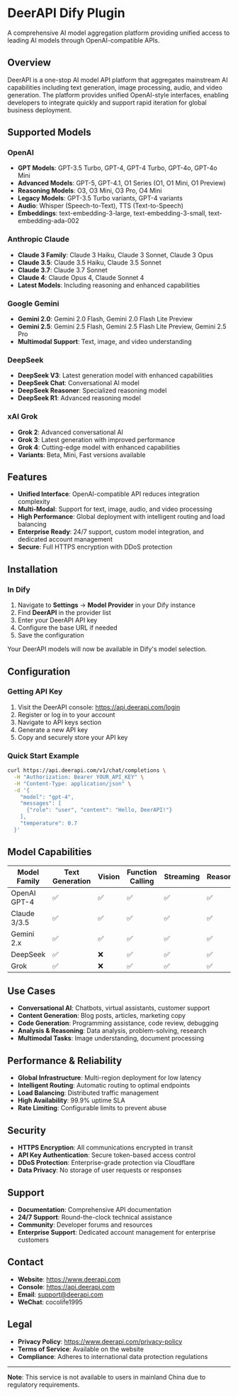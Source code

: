 # DeerAPI Dify Plugin

A comprehensive AI model aggregation platform providing unified access to leading AI models through OpenAI-compatible APIs.

## Overview

DeerAPI is a one-stop AI model API platform that aggregates mainstream AI capabilities including text generation, image processing, audio, and video generation. The platform provides unified OpenAI-style interfaces, enabling developers to integrate quickly and support rapid iteration for global business deployment.

## Supported Models

### OpenAI
- **GPT Models**: GPT-3.5 Turbo, GPT-4, GPT-4 Turbo, GPT-4o, GPT-4o Mini
- **Advanced Models**: GPT-5, GPT-4.1, O1 Series (O1, O1 Mini, O1 Preview)
- **Reasoning Models**: O3, O3 Mini, O3 Pro, O4 Mini
- **Legacy Models**: GPT-3.5 Turbo variants, GPT-4 variants
- **Audio**: Whisper (Speech-to-Text), TTS (Text-to-Speech)
- **Embeddings**: text-embedding-3-large, text-embedding-3-small, text-embedding-ada-002

### Anthropic Claude
- **Claude 3 Family**: Claude 3 Haiku, Claude 3 Sonnet, Claude 3 Opus
- **Claude 3.5**: Claude 3.5 Haiku, Claude 3.5 Sonnet
- **Claude 3.7**: Claude 3.7 Sonnet
- **Claude 4**: Claude Opus 4, Claude Sonnet 4
- **Latest Models**: Including reasoning and enhanced capabilities

### Google Gemini
- **Gemini 2.0**: Gemini 2.0 Flash, Gemini 2.0 Flash Lite Preview
- **Gemini 2.5**: Gemini 2.5 Flash, Gemini 2.5 Flash Lite Preview, Gemini 2.5 Pro
- **Multimodal Support**: Text, image, and video understanding

### DeepSeek
- **DeepSeek V3**: Latest generation model with enhanced capabilities
- **DeepSeek Chat**: Conversational AI model
- **DeepSeek Reasoner**: Specialized reasoning model
- **DeepSeek R1**: Advanced reasoning model

### xAI Grok
- **Grok 2**: Advanced conversational AI
- **Grok 3**: Latest generation with improved performance
- **Grok 4**: Cutting-edge model with enhanced capabilities
- **Variants**: Beta, Mini, Fast versions available

## Features

- **Unified Interface**: OpenAI-compatible API reduces integration complexity
- **Multi-Modal**: Support for text, image, audio, and video processing
- **High Performance**: Global deployment with intelligent routing and load balancing
- **Enterprise Ready**: 24/7 support, custom model integration, and dedicated account management
- **Secure**: Full HTTPS encryption with DDoS protection

## Installation

### In Dify

1. Navigate to **Settings** → **Model Provider** in your Dify instance
2. Find **DeerAPI** in the provider list
3. Enter your DeerAPI API key
4. Configure the base URL if needed
5. Save the configuration

Your DeerAPI models will now be available in Dify's model selection.

## Configuration

### Getting API Key

1. Visit the DeerAPI console: https://api.deerapi.com/login
2. Register or log in to your account
3. Navigate to API keys section
4. Generate a new API key
5. Copy and securely store your API key

### Quick Start Example

```bash
curl https://api.deerapi.com/v1/chat/completions \
  -H "Authorization: Bearer YOUR_API_KEY" \
  -H "Content-Type: application/json" \
  -d '{
    "model": "gpt-4",
    "messages": [
      {"role": "user", "content": "Hello, DeerAPI!"}
    ],
    "temperature": 0.7
  }'
```

## Model Capabilities

| Model Family | Text Generation | Vision | Function Calling | Streaming | Reasoning |
|--------------|----------------|---------|------------------|-----------|-----------|
| OpenAI GPT-4 | ✅ | ✅ | ✅ | ✅ | ✅ |
| Claude 3/3.5 | ✅ | ✅ | ✅ | ✅ | ✅ |
| Gemini 2.x | ✅ | ✅ | ✅ | ✅ | ✅ |
| DeepSeek | ✅ | ❌ | ✅ | ✅ | ✅ |
| Grok | ✅ | ❌ | ✅ | ✅ | ✅ |

## Use Cases

- **Conversational AI**: Chatbots, virtual assistants, customer support
- **Content Generation**: Blog posts, articles, marketing copy
- **Code Generation**: Programming assistance, code review, debugging
- **Analysis & Reasoning**: Data analysis, problem-solving, research
- **Multimodal Tasks**: Image understanding, document processing

## Performance & Reliability

- **Global Infrastructure**: Multi-region deployment for low latency
- **Intelligent Routing**: Automatic routing to optimal endpoints
- **Load Balancing**: Distributed traffic management
- **High Availability**: 99.9% uptime SLA
- **Rate Limiting**: Configurable limits to prevent abuse

## Security

- **HTTPS Encryption**: All communications encrypted in transit
- **API Key Authentication**: Secure token-based access control
- **DDoS Protection**: Enterprise-grade protection via Cloudflare
- **Data Privacy**: No storage of user requests or responses

## Support

- **Documentation**: Comprehensive API documentation
- **24/7 Support**: Round-the-clock technical assistance
- **Community**: Developer forums and resources
- **Enterprise Support**: Dedicated account management for enterprise customers

## Contact

- **Website**: https://www.deerapi.com
- **Console**: https://api.deerapi.com
- **Email**: support@deerapi.com
- **WeChat**: cocolife1995

## Legal

- **Privacy Policy**: https://www.deerapi.com/privacy-policy
- **Terms of Service**: Available on the website
- **Compliance**: Adheres to international data protection regulations

---

**Note**: This service is not available to users in mainland China due to regulatory requirements.
